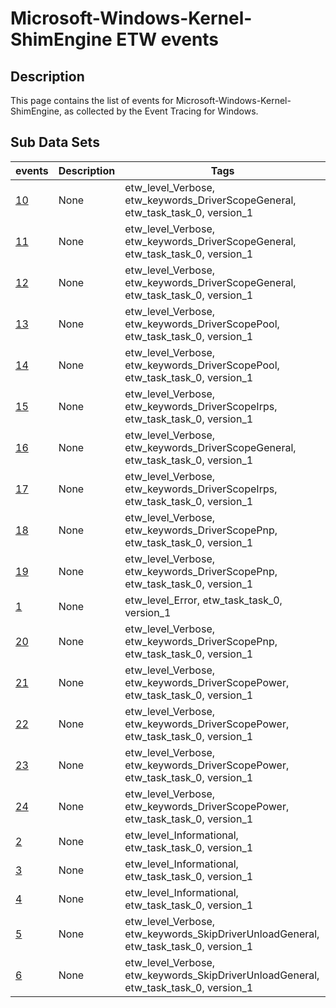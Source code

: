 # Microsoft-Windows-Kernel-ShimEngine ETW events

## Description
This page contains the list of events for Microsoft-Windows-Kernel-ShimEngine, as collected by the Event Tracing for Windows.

## Sub Data Sets
|events|Description|Tags|
|---|---|---|
|[10](events/event-10_v1.md)|None|etw_level_Verbose, etw_keywords_DriverScopeGeneral, etw_task_task_0, version_1|
|[11](events/event-11_v1.md)|None|etw_level_Verbose, etw_keywords_DriverScopeGeneral, etw_task_task_0, version_1|
|[12](events/event-12_v1.md)|None|etw_level_Verbose, etw_keywords_DriverScopeGeneral, etw_task_task_0, version_1|
|[13](events/event-13_v1.md)|None|etw_level_Verbose, etw_keywords_DriverScopePool, etw_task_task_0, version_1|
|[14](events/event-14_v1.md)|None|etw_level_Verbose, etw_keywords_DriverScopePool, etw_task_task_0, version_1|
|[15](events/event-15_v1.md)|None|etw_level_Verbose, etw_keywords_DriverScopeIrps, etw_task_task_0, version_1|
|[16](events/event-16_v1.md)|None|etw_level_Verbose, etw_keywords_DriverScopeGeneral, etw_task_task_0, version_1|
|[17](events/event-17_v1.md)|None|etw_level_Verbose, etw_keywords_DriverScopeIrps, etw_task_task_0, version_1|
|[18](events/event-18_v1.md)|None|etw_level_Verbose, etw_keywords_DriverScopePnp, etw_task_task_0, version_1|
|[19](events/event-19_v1.md)|None|etw_level_Verbose, etw_keywords_DriverScopePnp, etw_task_task_0, version_1|
|[1](events/event-1_v1.md)|None|etw_level_Error, etw_task_task_0, version_1|
|[20](events/event-20_v1.md)|None|etw_level_Verbose, etw_keywords_DriverScopePnp, etw_task_task_0, version_1|
|[21](events/event-21_v1.md)|None|etw_level_Verbose, etw_keywords_DriverScopePower, etw_task_task_0, version_1|
|[22](events/event-22_v1.md)|None|etw_level_Verbose, etw_keywords_DriverScopePower, etw_task_task_0, version_1|
|[23](events/event-23_v1.md)|None|etw_level_Verbose, etw_keywords_DriverScopePower, etw_task_task_0, version_1|
|[24](events/event-24_v1.md)|None|etw_level_Verbose, etw_keywords_DriverScopePower, etw_task_task_0, version_1|
|[2](events/event-2_v1.md)|None|etw_level_Informational, etw_task_task_0, version_1|
|[3](events/event-3_v1.md)|None|etw_level_Informational, etw_task_task_0, version_1|
|[4](events/event-4_v1.md)|None|etw_level_Informational, etw_task_task_0, version_1|
|[5](events/event-5_v1.md)|None|etw_level_Verbose, etw_keywords_SkipDriverUnloadGeneral, etw_task_task_0, version_1|
|[6](events/event-6_v1.md)|None|etw_level_Verbose, etw_keywords_SkipDriverUnloadGeneral, etw_task_task_0, version_1|
